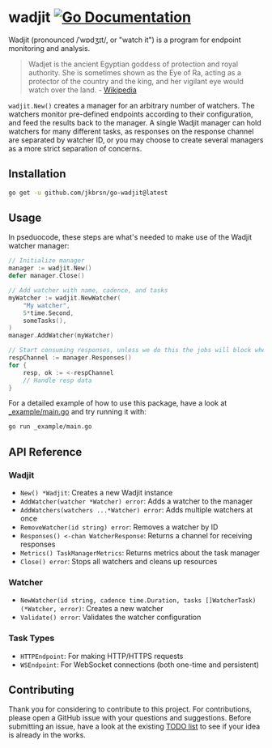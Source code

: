 # wadjit [![Go Documentation](http://img.shields.io/badge/go-documentation-blue.svg?style=flat-square)][godocs]

[godocs]: http://godoc.org/github.com/jkbrsn/go-wadjit

Wadjit (pronounced /ˈwɒdʒɪt/, or "watch it") is a program for endpoint monitoring and analysis.

> Wadjet is the ancient Egyptian goddess of protection and royal authority. She is sometimes shown as the Eye of Ra, acting as a protector of the country and the king, and her vigilant eye would watch over the land. - [Wikipedia](https://en.wikipedia.org/wiki/Wadjet)

`wadjit.New()` creates a manager for an arbitrary number of watchers. The watchers monitor pre-defined endpoints according to their configuration, and feed the results back to the manager. A single Wadjit manager can hold watchers for many different tasks, as responses on the response channel are separated by watcher ID, or you may choose to create several managers as a more strict separation of concerns.

## Installation

```bash
go get -u github.com/jkbrsn/go-wadjit@latest
```

## Usage

In pseduocode, these steps are what's needed to make use of the Wadjit watcher manager:

```go
// Initialize manager
manager := wadjit.New()
defer manager.Close()

// Add watcher with name, cadence, and tasks
myWatcher := wadjit.NewWatcher(
    "My watcher",
    5*time.Second,
    someTasks(),
)
manager.AddWatcher(myWatcher)

// Start consuming responses, unless we do this the jobs will block when the channel is full
respChannel := manager.Responses()
for {
    resp, ok := <-respChannel
    // Handle resp data
}
```

For a detailed example of how to use this package, have a look at [_example/main.go](./_example/main.go) and try running it with:

```bash
go run _example/main.go
```

## API Reference

### Wadjit

- `New() *Wadjit`: Creates a new Wadjit instance
- `AddWatcher(watcher *Watcher) error`: Adds a watcher to the manager
- `AddWatchers(watchers ...*Watcher) error`: Adds multiple watchers at once
- `RemoveWatcher(id string) error`: Removes a watcher by ID
- `Responses() <-chan WatcherResponse`: Returns a channel for receiving responses
- `Metrics() TaskManagerMetrics`: Returns metrics about the task manager
- `Close() error`: Stops all watchers and cleans up resources

### Watcher

- `NewWatcher(id string, cadence time.Duration, tasks []WatcherTask) (*Watcher, error)`: Creates a new watcher
- `Validate() error`: Validates the watcher configuration

### Task Types

- `HTTPEndpoint`: For making HTTP/HTTPS requests
- `WSEndpoint`: For WebSocket connections (both one-time and persistent)

## Contributing

Thank you for considering to contribute to this project. For contributions, please open a GitHub issue with your questions and suggestions. Before submitting an issue, have a look at the existing [TODO list](TODO.md) to see if your idea is already in the works.
